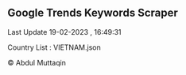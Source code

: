 

## Google Trends Keywords Scraper 
 
Last Update 19-02-2023 , 16:49:31

Country List :
VIETNAM.json



© Abdul Muttaqin 
